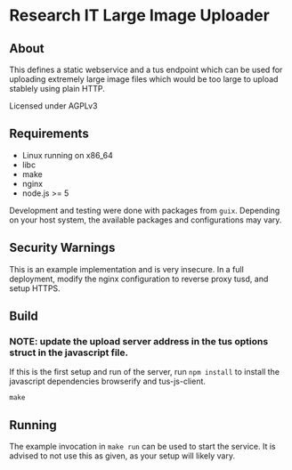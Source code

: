 # Research IT Large Image Uploader

## About

This defines a static webservice and a tus endpoint which can be used for uploading extremely large image files which would be too large to upload stablely using plain HTTP.

Licensed under AGPLv3

## Requirements

* Linux running on x86_64
* libc
* make
* nginx
* node.js >= 5

Development and testing were done with packages from `guix`.  Depending on your host system, the available packages and configurations may vary.

## Security Warnings

This is an example implementation and is <bold>very insecure</bold>.  In a full deployment, modify the nginx configuration to reverse proxy tusd, and setup HTTPS.

## Build

<h3>NOTE: update the upload server address in the tus options struct in the javascript file.</h3>

If this is the first setup and run of the server, run `npm install` to install the javascript dependencies browserify and tus-js-client.

`make`

## Running

The example invocation in `make run` can be used to start the service.  It is advised to not use this as given, as your setup will likely vary.


